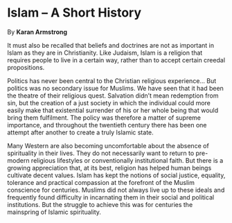 Islam – A Short History
=======================

By **Karan Armstrong**

It must also be recalled that beliefs and doctrines are not as important in
Islam as they are in Christianity. Like Judaism, Islam is a religion that
requires people to live in a certain way, rather than to accept certain creedal
propositions.

Politics has never been central to the Christian religious experience… But
politics was no secondary issue for Muslims. We have seen that it had been the
theatre of their religious quest. Salvation didn’t mean redemption from sin, but
the creation of a just society in which the individual could more easily make
that existential surrender of his or her whole being that would bring them
fulfilment. The policy was therefore a matter of supreme importance, and
throughout the twentieth century there has been one attempt after another to
create a truly Islamic state.

Many Western are also becoming uncomfortable about the absence of spirituality
in their lives. They do not necessarily want to return to pre-modern religious
lifestyles or conventionally institutional faith. But there is a growing
appreciation that, at its best, religion has helped human beings cultivate
decent values. Islam has kept the notions of social justice, equality, tolerance
and practical compassion at the forefront of the Muslim conscience for
centuries. Muslims did not always live up to these ideals and frequently found
difficulty in incarnating them in their social and political institutions. But
the struggle to achieve this was for centuries the mainspring of Islamic
spirituality.

